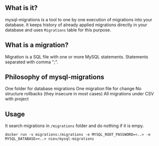 What is it?
---
mysql-migrations is a tool to one by one execution of migrations into your database.
It keeps history of already applied migrations directly in your database and uses `Migrations` table for this purpose.

What is a migration?
---
Migration is a SQL file with one or more MySQL statements. Statements separated with comma ";".

Philosophy of mysql-migrations
---
One folder for database migrations
One migration file for change
No structure rollbacks (they insecure in most cases)
All migrations under CSV with project

Usage
---
It search migrations in `/migrations` folder and do nothing if it is empy.

    docker run -v migrations:/migrations -e MYSQL_ROOT_PASSWORD=<..> -e MYSQL_DATABASE=<..> niev/mysql-migrations
